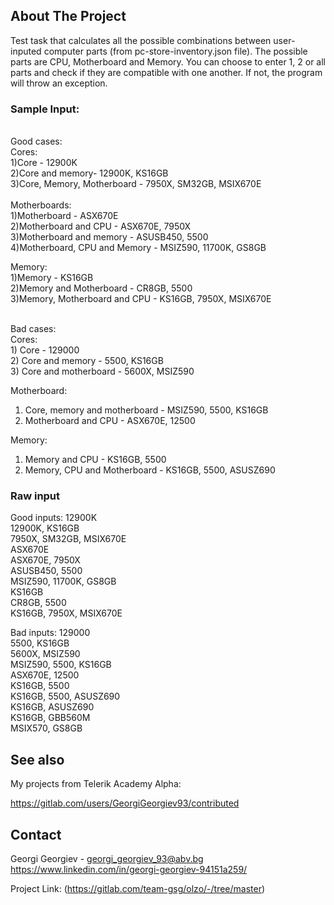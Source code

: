 





<!-- ABOUT THE PROJECT -->
## About The Project

Test task that calculates all the possible combinations between user-inputed computer parts (from pc-store-inventory.json file).
The possible parts are CPU, Motherboard and Memory. You can choose to enter 1, 2 or all parts and check if they are compatible with one another. If not, the program will throw an exception.

### Sample Input:
<br />
Good cases:<br />
Cores:<br />
1)Core - 12900K <br />
2)Core and memory- 12900K, KS16GB<br />
3)Core, Memory, Motherboard - 7950X, SM32GB, MSIX670E<br />
<br />
Motherboards:<br />
1)Motherboard - ASX670E<br />
2)Motherboard and CPU - ASX670E, 7950X<br />
3)Motherboard and memory - ASUSB450, 5500<br />
4)Motherboard, CPU and Memory - MSIZ590, 11700K, GS8GB<br />

Memory:<br />
1)Memory - KS16GB<br />
2)Memory and Motherboard - CR8GB, 5500<br />
3)Memory, Motherboard and CPU - KS16GB, 7950X, MSIX670E<br />

<br />
Bad cases:<br />
Cores:<br />
1) Core - 129000<br />
2) Core and memory - 5500, KS16GB<br />
3) Core and motherboard - 5600X, MSIZ590 <br />

Motherboard:<br />
1) Core, memory and motherboard - MSIZ590, 5500, KS16GB<br />
2) Motherboard and CPU - ASX670E, 12500<br />

Memory:<br />
1) Memory and CPU - KS16GB, 5500<br />
2) Memory, CPU and Motherboard - KS16GB, 5500, ASUSZ690<br />

### Raw input

Good inputs:
12900K<br />
12900K, KS16GB<br />
7950X, SM32GB, MSIX670E<br />
ASX670E<br />
ASX670E, 7950X<br />
ASUSB450, 5500<br />
MSIZ590, 11700K, GS8GB<br />
KS16GB<br />
CR8GB, 5500<br />
KS16GB, 7950X, MSIX670E<br />


Bad inputs:
129000<br />
5500, KS16GB<br />
5600X, MSIZ590 <br />
MSIZ590, 5500, KS16GB<br />
ASX670E, 12500<br />
KS16GB, 5500<br />
KS16GB, 5500, ASUSZ690<br />
KS16GB, ASUSZ690<br />
KS16GB, GBB560M<br />
MSIX570, GS8GB<br />



## See also

My projects from Telerik Academy Alpha:

https://gitlab.com/users/GeorgiGeorgiev93/contributed




<!-- CONTACT -->
## Contact

Georgi Georgiev - georgi_georgiev_93@abv.bg      https://www.linkedin.com/in/georgi-georgiev-94151a259/ 

Project Link: (https://gitlab.com/team-gsg/olzo/-/tree/master)





<!-- MARKDOWN LINKS & IMAGES -->
<!-- https://www.markdownguide.org/basic-syntax/#reference-style-links -->
[contributors-shield]: https://img.shields.io/github/contributors/othneildrew/Best-README-Template.svg?style=flat-square
[contributors-url]: https://github.com/othneildrew/Best-README-Template/graphs/contributors
[forks-shield]: https://img.shields.io/github/forks/othneildrew/Best-README-Template.svg?style=flat-square
[forks-url]: https://github.com/othneildrew/Best-README-Template/network/members
[stars-shield]: https://img.shields.io/github/stars/othneildrew/Best-README-Template.svg?style=flat-square
[stars-url]: https://github.com/othneildrew/Best-README-Template/stargazers
[issues-shield]: https://img.shields.io/github/issues/othneildrew/Best-README-Template.svg?style=flat-square
[issues-url]: https://github.com/othneildrew/Best-README-Template/issues
[license-shield]: https://img.shields.io/github/license/othneildrew/Best-README-Template.svg?style=flat-square
[license-url]: https://github.com/othneildrew/Best-README-Template/blob/master/LICENSE.txt
[linkedin-shield]: https://img.shields.io/badge/-LinkedIn-black.svg?style=flat-square&logo=linkedin&colorB=555
[linkedin-url]: https://linkedin.com/in/othneildrew
[product-screenshot]: https://ibb.co/3p2h2Kb
[update-data-screenshot]: https://ibb.co/3p2h2Kb
